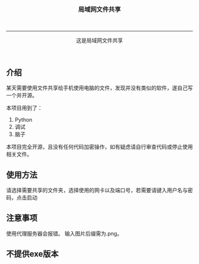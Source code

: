 <div align="center">


  <h3>局域网文件共享</h3>
  <br>

----




  这是局域网文件共享
  

  <br>
</div>

## 介绍

某天需要使用文件共享给手机使用电脑的文件，发现并没有类似的软件，遂自己写一个并开源。

本项目用到了：

1. Python
2. 调试
3. 脑子

本项目完全开源，且没有任何代码加密操作，如有疑虑请自行审查代码或停止使用相关文件。

## 使用方法
请选择需要共享的文件夹，选择使用的网卡以及端口号，若需要请键入用户名与密码，点击启动
## 注意事项
使用代理服务器会报错。
输入图片后缀需为.png。

## 不提供exe版本
